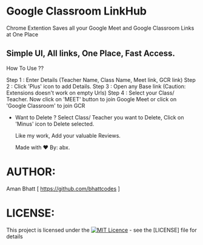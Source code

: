 # Google Classroom LinkHub

Chrome Extention 
Saves all your Google Meet and Google Classroom Links at One Place
## Simple UI, All links, One Place, Fast Access.

How To Use ??

Step 1 : Enter Details (Teacher Name, Class Name, Meet link, GCR link)
Step 2 : Click 'Plus' icon to add Details.
Step 3 : Open any Base link (Caution: Extensions doesn't work on empty Urls)
Step 4 : Select your Class/ Teacher. 
         Now click on 'MEET' button to join Google Meet or
         click on 'Google Classroom' to join GCR
         
- Want to Delete ?
  Select Class/ Teacher you want to Delete, Click on 'Minus' icon to Delete selected.
  
  Like my work,
  Add your valuable Reviews. 
  
  Made with ❤ By: abx.
  
  
# AUTHOR:
Aman Bhatt [ https://github.com/bhattcodes ]

# LICENSE: 
This project is licensed under the [![MIT Licence](https://badges.frapsoft.com/os/mit/mit.png?v=103)](https://opensource.org/licenses/mit-license.php) - see the [LICENSE] file for details

